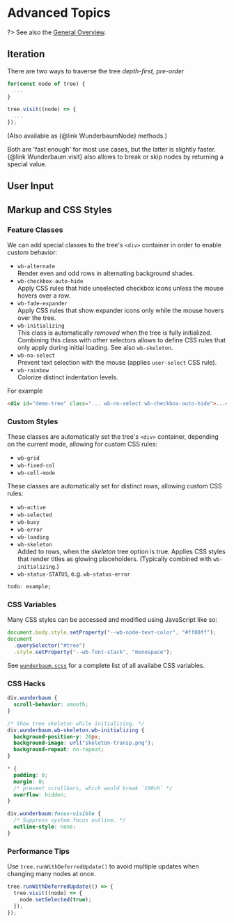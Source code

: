 # Advanced Topics

?> See also the [General Overview](/tutorial/overview.md).

## Iteration

There are two ways to traverse the tree _depth-first, pre-order_

```js
for(const node of tree) {
  ...
}
```

```js
tree.visit((node) => {
  ...
});
```

(Also available as {@link WunderbaumNode} methods.)

Both are 'fast enough' for most use cases, but the latter is slightly faster.
{@link Wunderbaum.visit} also allows to break or skip nodes by returning a
special value.

## User Input

## Markup and CSS Styles

### Feature Classes

We can add special classes to the tree's `<div>` container in order to enable
custom behavior:

- `wb-alternate` <br>
  Render even and odd rows in alternating background shades.
- `wb-checkbox-auto-hide` <br>
  Apply CSS rules that hide unselected checkbox icons unless the mouse hovers
  over a row.
- `wb-fade-expander` <br>
  Apply CSS rules that show expander icons only while the mouse hovers over
  the tree.
- `wb-initializing` <br>
  This class is automatically _removed_ when the tree is fully initialized.
  Combining this class with other selectors allows to define CSS rules that only
  apply during initial loading. See also `wb-skeleton`.
- `wb-no-select` <br>
  Prevent text selection with the mouse (applies `user-select` CSS rule).
- `wb-rainbow` <br>
  Colorize distinct indentation levels.

For example

```html
<div id="demo-tree" class="... wb-no-select wb-checkbox-auto-hide">...</div>
```

### Custom Styles

These classes are automatically set the tree's `<div>` container, depending on
the current mode, allowing for custom CSS rules:

- `wb-grid`
- `wb-fixed-col`
- `wb-cell-mode`

These classes are automatically set for distinct rows, allowing custom CSS rules:

- `wb-active`
- `wb-selected`
- `wb-busy`
- `wb-error`
- `wb-loading`
- `wb-skeleton` <br>
  Added to rows, when the _skeleton_ tree option is true.
  Applies CSS styles that render titles as glowing placeholders.
  (Typically combined with `wb-initializing`.)
- `wb-status-STATUS`, e.g. `wb-status-error`

```css
todo: example;
```

### CSS Variables

Many CSS styles can be accessed and modified using JavaScript like so:

```js
document.body.style.setProperty("--wb-node-text-color", "#ff00ff");
document
  .querySelector("#tree")
  .style.setProperty("--wb-font-stack", "monospace");
```

See [`wunderbaum.scss`](https://github.com/mar10/wunderbaum/blob/main/src/wunderbaum.scss)
for a complete list of all availabe CSS variables.

### CSS Hacks

```css
div.wunderbaum {
  scroll-behavior: smooth;
}
```

```css
/* Show tree skeleton while initializing. */
div.wunderbaum.wb-skeleton.wb-initializing {
  background-position-y: 20px;
  background-image: url("skeleton-transp.png");
  background-repeat: no-repeat;
}
```

```css
* {
  padding: 0;
  margin: 0;
  /* prevent scrollbars, which would break `100vh` */
  overflow: hidden;
}
```

```css
div.wunderbaum:focus-visible {
  /* Suppress system focus outline. */
  outline-style: none;
}
```

### Performance Tips

Use `tree.runWithDeferredUpdate()` to avoid multiple updates when changing many
nodes at once.

```js
tree.runWithDeferredUpdate(() => {
  tree.visit((node) => {
    node.setSelected(true);
  });
});
```
